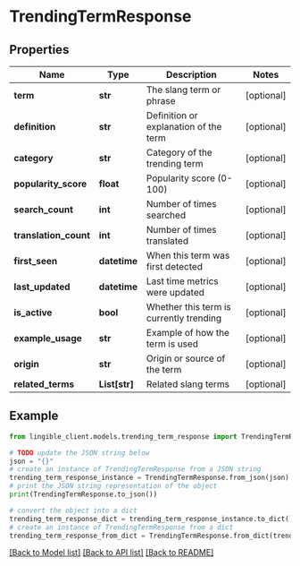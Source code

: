 # TrendingTermResponse


## Properties

Name | Type | Description | Notes
------------ | ------------- | ------------- | -------------
**term** | **str** | The slang term or phrase | [optional]
**definition** | **str** | Definition or explanation of the term | [optional]
**category** | **str** | Category of the trending term | [optional]
**popularity_score** | **float** | Popularity score (0-100) | [optional]
**search_count** | **int** | Number of times searched | [optional]
**translation_count** | **int** | Number of times translated | [optional]
**first_seen** | **datetime** | When this term was first detected | [optional]
**last_updated** | **datetime** | Last time metrics were updated | [optional]
**is_active** | **bool** | Whether this term is currently trending | [optional]
**example_usage** | **str** | Example of how the term is used | [optional]
**origin** | **str** | Origin or source of the term | [optional]
**related_terms** | **List[str]** | Related slang terms | [optional]

## Example

```python
from lingible_client.models.trending_term_response import TrendingTermResponse

# TODO update the JSON string below
json = "{}"
# create an instance of TrendingTermResponse from a JSON string
trending_term_response_instance = TrendingTermResponse.from_json(json)
# print the JSON string representation of the object
print(TrendingTermResponse.to_json())

# convert the object into a dict
trending_term_response_dict = trending_term_response_instance.to_dict()
# create an instance of TrendingTermResponse from a dict
trending_term_response_from_dict = TrendingTermResponse.from_dict(trending_term_response_dict)
```
[[Back to Model list]](../README.md#documentation-for-models) [[Back to API list]](../README.md#documentation-for-api-endpoints) [[Back to README]](../README.md)
